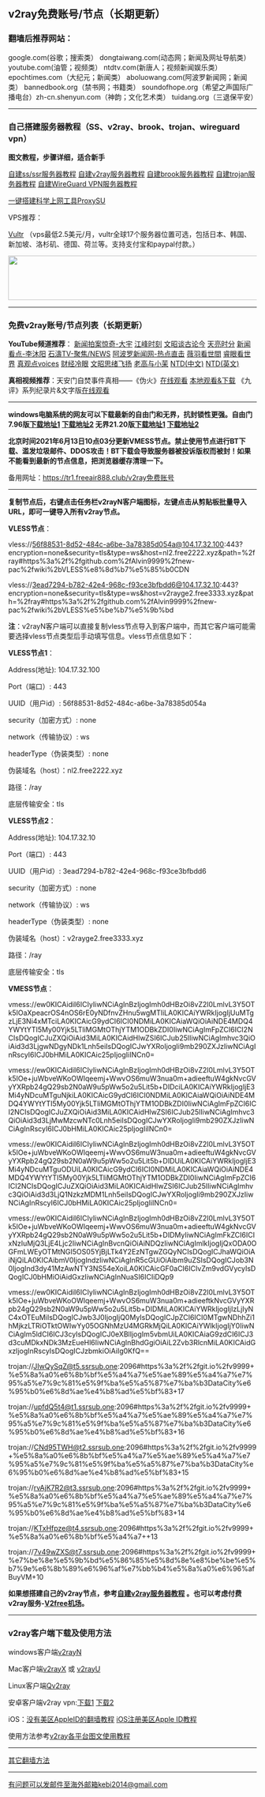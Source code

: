 ## v2ray免费账号/节点（长期更新）

### 翻墙后推荐网站：

google.com(谷歌；搜索类） dongtaiwang.com(动态网；新闻及网址导航类）  youtube.com(油管；视频类）  ntdtv.com(新唐人；视频新闻娱乐类）    epochtimes.com（大纪元；新闻类）  aboluowang.com(阿波罗新闻网；新闻类） bannedbook.org（禁书网；书籍类）   soundofhope.org（希望之声国际广播电台）zh-cn.shenyun.com（神韵；文化艺术类）
 tuidang.org（三退保平安）
  

***

### 自己搭建服务器教程（SS、v2ray、brook、trojan、wireguard vpn） 

**图文教程，步骤详细，适合新手**

[自建ss/ssr服务器教程](https://github.com/Alvin9999/new-pac/wiki/%E8%87%AA%E5%BB%BAss%E6%9C%8D%E5%8A%A1%E5%99%A8%E6%95%99%E7%A8%8B) 
[自建v2ray服务器教程](https://github.com/Alvin9999/new-pac/wiki/%E8%87%AA%E5%BB%BAv2ray%E6%9C%8D%E5%8A%A1%E5%99%A8%E6%95%99%E7%A8%8B) 
[自建brook服务器教程](https://github.com/Alvin9999/new-pac/wiki/%E8%87%AA%E5%BB%BAbrook%E6%9C%8D%E5%8A%A1%E5%99%A8%E6%95%99%E7%A8%8B) 
[自建trojan服务器教程](https://github.com/Alvin9999/new-pac/wiki/%E8%87%AA%E5%BB%BAtrojan%E6%9C%8D%E5%8A%A1%E5%99%A8%E6%95%99%E7%A8%8B) 
[自建WireGuard VPN服务器教程](https://github.com/Alvin9999/new-pac/wiki/%E8%87%AA%E5%BB%BAWireGuard-VPN%E6%9C%8D%E5%8A%A1%E5%99%A8%E6%95%99%E7%A8%8B) 

[一键搭建科学上网工具ProxySU](https://github.com/Alvin9999/new-pac/wiki/%E4%B8%80%E9%94%AE%E6%90%AD%E5%BB%BA%E7%A7%91%E5%AD%A6%E4%B8%8A%E7%BD%91%E5%B7%A5%E5%85%B7ProxySU) 

VPS推荐：

[Vultr](https://www.vultr.com/?ref=7048874) （vps最低2.5美元/月，vultr全球17个服务器位置可选，包括日本、韩国、新加坡、洛杉矶、德国、荷兰等。支持支付宝和paypal付款。）

<a href="https://www.vultr.com/?ref=7048874"><img src="https://www.vultr.com/media/banners/banner_728x90.png" width="728" height="90"></a>

***

### 免费v2ray账号/节点列表（长期更新）

**YouTube频道推荐**：  [新闻拍案惊奇-大宇](https://www.youtube.com/user/NTDEducation/videos)   [江峰时刻](https://www.youtube.com/channel/UCa6ERCDt3GzkvLye32ar89w/videos)  [文昭谈古论今](https://www.youtube.com/channel/UCtAIPjABiQD3qjlEl1T5VpA/featured) [天亮时分](https://www.youtube.com/channel/UCjvjNeHndz4PGs9JXhzdHqw/videos)  [新闻看点-李沐阳](https://www.youtube.com/channel/UCPMqbkR35zZV1ysWGXJPW-w/videos) [石濤TV-聚焦/NEWS](https://www.youtube.com/channel/UC6zxZTv5ZbMmEg5GqBmXAUQ/videos)  [阿波罗新闻网-热点直击](https://www.youtube.com/user/aboluowang/videos) [薇羽看世間](https://www.youtube.com/c/%E8%96%87%E7%BE%BD%E7%9C%8B%E4%B8%96%E9%96%93/videos)  [睿眼看世界](https://www.youtube.com/channel/UCcWBxfaO69GPOFHSArNET2Q/videos)  [真观点voices](https://www.youtube.com/c/%E7%9C%9F%E8%A7%82%E7%82%B9voices/videos)   [财经冷眼](https://www.youtube.com/c/%E8%B4%A2%E7%BB%8F%E5%86%B7%E7%9C%BC/videos) [文昭思绪飞扬](https://www.youtube.com/channel/UCTu_hTaVf3DJMpMIyOAq2Ew/videos) [老高与小茉](https://www.youtube.com/channel/UCMUnInmOkrWN4gof9KlhNmQ/videos) [NTD(中文)](https://www.youtube.com/user/NTDCHINESE/videos)  [NTD(英文)](https://www.youtube.com/c/ntdtv/videos)

**真相视频推荐**：天安门自焚事件真相——《伪火》[在线观看](http://cn.ntdtv.com/gb/2014/01/07/a24016.html) [本地观看&下载](http://video1.freeair777.club/%E4%BC%AA%E7%81%AB.mp4) 《九评》系列纪录片&文字版[在线观看](https://www.tuidang.org/9ping/)
 
***

**windows电脑系统的网友可以下载最新的自由门和无界，抗封锁性更强。自由门7.96版[下载地址1](https://tr101.free4444.xyz/fg796p.zip) [下载地址2](https://tr71.free4444.xyz/fg796p.zip) 无界21.20版[下载地址1](https://tr101.free4444.xyz/2120/u.zip) [下载地址2](https://tr71.free4444.xyz/2120/u.zip)**

**北京时间2021年6月13日10点03分更新VMESS节点。禁止使用节点进行BT下载、滥发垃圾邮件、DDOS攻击！BT下载会导致服务器被投诉版权而被封！如果不能看到最新的节点信息，把浏览器缓存清理一下。**


备用网址：https://tr1.freeair888.club/v2ray免费账号 

***

**复制节点后，右键点击任务栏v2rayN客户端图标，左键点击从剪贴板批量导入URL，即可一键导入所有v2ray节点。**

**VLESS节点**：

vless://56f88531-8d52-484c-a6be-3a78385d054a@104.17.32.100:443?encryption=none&security=tls&type=ws&host=nl2.free2222.xyz&path=%2fray#https%3a%2f%2fgithub.com%2fAlvin9999%2fnew-pac%2fwiki%2bVLESS%e8%8d%b7%e5%85%b0CDN

vless://3ead7294-b782-42e4-968c-f93ce3bfbdd6@104.17.32.10:443?encryption=none&security=tls&type=ws&host=v2rayge2.free3333.xyz&path=%2fray#https%3a%2f%2fgithub.com%2fAlvin9999%2fnew-pac%2fwiki%2bVLESS%e5%be%b7%e5%9b%bd


**注**：v2rayN客户端可以直接复制vless节点导入到客户端中，而其它客户端可能需要选择vless节点类型后手动填写信息。vless节点信息如下：


**VLESS节点1**：

Address(地址): 104.17.32.100

Port（端口）: 443

UUID（用户id）: 56f88531-8d52-484c-a6be-3a78385d054a

security（加密方式）: none

network（传输协议）: ws

headerType（伪装类型）: none

伪装域名（host）：nl2.free2222.xyz

路径：/ray

底层传输安全：tls

**VLESS节点2**：

Address(地址): 104.17.32.10

Port（端口）: 443

UUID（用户id）: 3ead7294-b782-42e4-968c-f93ce3bfbdd6

security（加密方式）: none

network（传输协议）: ws

headerType（伪装类型）: none

伪装域名（host）：v2rayge2.free3333.xyz

路径：/ray

底层传输安全：tls

**VMESS节点**：

vmess://ew0KICAidiI6ICIyIiwNCiAgInBzIjogImh0dHBzOi8vZ2l0LmlvL3Y5OTk5IOaXpeacrOS4nOS6rE0yNDfnvZHnu5wgMTIiLA0KICAiYWRkIjogIjUuMTgzLjE3Ni4xMTciLA0KICAicG9ydCI6ICI0NDMiLA0KICAiaWQiOiAiNDE4MDQ4YWYtYTI5My00Yjk5LTliMGMtOThjYTM1ODBkZDI0IiwNCiAgImFpZCI6ICI2NCIsDQogICJuZXQiOiAid3MiLA0KICAidHlwZSI6ICJub25lIiwNCiAgImhvc3QiOiAid3d3LjgwNDgyNDk1Lnh5eiIsDQogICJwYXRoIjogIi9mb290ZXJzIiwNCiAgInRscyI6ICJ0bHMiLA0KICAic25pIjogIiINCn0=


vmess://ew0KICAidiI6ICIyIiwNCiAgInBzIjogImh0dHBzOi8vZ2l0LmlvL3Y5OTk5IOe+juWbveWKoOWIqeemj+WwvOS6muW3nua0m+adieeftuW4gkNvcGVyYXRpb24gQ29sb2N0aW9u5pWw5o2u5Lit5b+DIDciLA0KICAiYWRkIjogIjE3Mi4yNDcuMTguNjkiLA0KICAicG9ydCI6ICI0NDMiLA0KICAiaWQiOiAiNDE4MDQ4YWYtYTI5My00Yjk5LTliMGMtOThjYTM1ODBkZDI0IiwNCiAgImFpZCI6ICI2NCIsDQogICJuZXQiOiAid3MiLA0KICAidHlwZSI6ICJub25lIiwNCiAgImhvc3QiOiAid3d3LjMwMzcwNTc0Lnh5eiIsDQogICJwYXRoIjogIi9mb290ZXJzIiwNCiAgInRscyI6ICJ0bHMiLA0KICAic25pIjogIiINCn0=

vmess://ew0KICAidiI6ICIyIiwNCiAgInBzIjogImh0dHBzOi8vZ2l0LmlvL3Y5OTk5IOe+juWbveWKoOWIqeemj+WwvOS6muW3nua0m+adieeftuW4gkNvcGVyYXRpb24gQ29sb2N0aW9u5pWw5o2u5Lit5b+DIDUiLA0KICAiYWRkIjogIjE3Mi4yNDcuMTguODUiLA0KICAicG9ydCI6ICI0NDMiLA0KICAiaWQiOiAiNDE4MDQ4YWYtYTI5My00Yjk5LTliMGMtOThjYTM1ODBkZDI0IiwNCiAgImFpZCI6ICI2NCIsDQogICJuZXQiOiAid3MiLA0KICAidHlwZSI6ICJub25lIiwNCiAgImhvc3QiOiAid3d3LjQ1NzkzMDM1Lnh5eiIsDQogICJwYXRoIjogIi9mb290ZXJzIiwNCiAgInRscyI6ICJ0bHMiLA0KICAic25pIjogIiINCn0=

vmess://ew0KICAidiI6ICIyIiwNCiAgInBzIjogImh0dHBzOi8vZ2l0LmlvL3Y5OTk5IOe+juWbveWKoOWIqeemj+WwvOS6muW3nua0m+adieeftuW4gkNvcGVyYXRpb24gQ29sb2N0aW9u5pWw5o2u5Lit5b+DIDMyIiwNCiAgImFkZCI6ICIxNzIuMjQ3LjE4Ljc2IiwNCiAgInBvcnQiOiAiNDQzIiwNCiAgImlkIjogIjQxODA0OGFmLWEyOTMtNGI5OS05YjBjLTk4Y2EzNTgwZGQyNCIsDQogICJhaWQiOiAiNjQiLA0KICAibmV0IjogIndzIiwNCiAgInR5cGUiOiAibm9uZSIsDQogICJob3N0IjogInd3dy41MzAwNTY3NS54eXoiLA0KICAicGF0aCI6ICIvZm9vdGVycyIsDQogICJ0bHMiOiAidGxzIiwNCiAgInNuaSI6ICIiDQp9

vmess://ew0KICAidiI6ICIyIiwNCiAgInBzIjogImh0dHBzOi8vZ2l0LmlvL3Y5OTk5IOe+juWbveWKoOWIqeemj+WwvOS6muW3nua0m+adieeftkNvcGVyYXRpb24gQ29sb2N0aW9u5pWw5o2u5Lit5b+DIDMiLA0KICAiYWRkIjogIjIzLjIyNC4xOTEuMiIsDQogICJwb3J0IjogIjQ0MyIsDQogICJpZCI6ICI0MTgwNDhhZi1hMjkzLTRiOTktOWIwYy05OGNhMzU4MGRkMjQiLA0KICAiYWlkIjogIjY0IiwNCiAgIm5ldCI6ICJ3cyIsDQogICJ0eXBlIjogIm5vbmUiLA0KICAiaG9zdCI6ICJ3d3cuMDkxNDk3MzEueHl6IiwNCiAgInBhdGgiOiAiL2Zvb3RlcnMiLA0KICAidGxzIjogInRscyIsDQogICJzbmkiOiAiIg0KfQ==

trojan://JIwQySqZ@t5.ssrsub.one:2096#https%3a%2f%2fgit.io%2fv9999+%e5%8a%a0%e6%8b%bf%e5%a4%a7%e5%ae%89%e5%a4%a7%e7%95%a5%e7%9c%81%e5%9f%ba%e5%a5%87%e7%ba%b3DataCity%e6%95%b0%e6%8d%ae%e4%b8%ad%e5%bf%83+17

trojan://upfdQ5t4@t1.ssrsub.one:2096#https%3a%2f%2fgit.io%2fv9999+%e5%8a%a0%e6%8b%bf%e5%a4%a7%e5%ae%89%e5%a4%a7%e7%95%a5%e7%9c%81%e5%9f%ba%e5%a5%87%e7%ba%b3DataCity%e6%95%b0%e6%8d%ae%e4%b8%ad%e5%bf%83+16

trojan://CNd95TWH@t2.ssrsub.one:2096#https%3a%2f%2fgit.io%2fv9999+%e5%8a%a0%e6%8b%bf%e5%a4%a7%e5%ae%89%e5%a4%a7%e7%95%a5%e7%9c%81%e5%9f%ba%e5%a5%87%e7%ba%b3DataCity%e6%95%b0%e6%8d%ae%e4%b8%ad%e5%bf%83+15

trojan://rvAjK7R2@t3.ssrsub.one:2096#https%3a%2f%2fgit.io%2fv9999+%e5%8a%a0%e6%8b%bf%e5%a4%a7%e5%ae%89%e5%a4%a7%e7%95%a5%e7%9c%81%e5%9f%ba%e5%a5%87%e7%ba%b3DataCity%e6%95%b0%e6%8d%ae%e4%b8%ad%e5%bf%83+14

trojan://KTxHfpze@t4.ssrsub.one:2096#https%3a%2f%2fgit.io%2fv9999+%e5%8a%a0%e6%8b%bf%e5%a4%a7++13

trojan://7v49wZXS@t7.ssrsub.one:2096#https%3a%2f%2fgit.io%2fv9999+%e7%be%8e%e5%9b%bd%e5%86%85%e5%8d%8e%e8%be%be%e5%b7%9e%e6%8b%89%e6%96%af%e7%bb%b4%e5%8a%a0%e6%96%afBuyVM+10

**如果想搭建自己的v2ray节点，参考[自建v2ray服务器教程](https://github.com/Alvin9999/new-pac/wiki/%E8%87%AA%E5%BB%BAv2ray%E6%9C%8D%E5%8A%A1%E5%99%A8%E6%95%99%E7%A8%8B) 。也可以考虑付费v2ray服务-[V2free机场](https://github.com/Alvin9999/new-pac/wiki/V2free%E6%9C%BA%E5%9C%BA)。**

***


### v2ray客户端下载及使用方法

windows客户端[v2rayN](https://github.com/2dust/v2rayN/releases/latest) 

Mac客户端[v2rayX](https://github.com/insisttech/v2rayX-copy/releases) 或 [v2rayU](https://github.com/yanue/V2rayU/releases)

Linux客户端[Qv2ray](https://github.com/lhy0403/Qv2ray/releases) 

安卓客户端v2ray vpn:[下载1](https://d1.w2rss.tk/ssvpn-universal.apk) 
[下载2](https://d2.w2rss.tk/ssvpn-universal.apk) 

iOS：[没有美区AppleID的翻墙教程](https://github.com/Alvin9999/new-pac/wiki/%E8%8B%B9%E6%9E%9C%E6%89%8B%E6%9C%BA%E7%BF%BB%E5%A2%99%E8%BD%AF%E4%BB%B6) [iOS注册美区Apple ID教程](https://github.com/Alvin9999/new-pac/wiki/iOS%E6%B3%A8%E5%86%8C%E7%BE%8E%E5%8C%BAApple-ID%E6%95%99%E7%A8%8B) 

使用方法参考[v2ray各平台图文使用教程](https://github.com/Alvin9999/new-pac/wiki/v2ray%E5%90%84%E5%B9%B3%E5%8F%B0%E5%9B%BE%E6%96%87%E4%BD%BF%E7%94%A8%E6%95%99%E7%A8%8B)

***

[其它翻墙方法](https://github.com/Alvin9999/new-pac/wiki/)

***

有问题可以发邮件至海外邮箱kebi2014@gmail.com